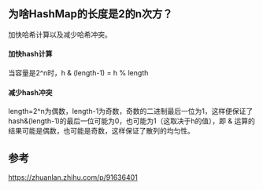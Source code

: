 ## 为啥HashMap的长度是2的n次方？

加快哈希计算以及减少哈希冲突。

#### 加快hash计算

当容量是2^n时，h & (length-1) = h % length

#### 减少hash冲突

length=2^n为偶数，length-1为奇数，奇数的二进制最后一位为1，这样便保证了hash&(length-1)的最后一位可能为0，也可能为1（这取决于h的值），即 & 运算的结果可能是偶数，也可能是奇数，这样保证了散列的均匀性。



## 参考

https://zhuanlan.zhihu.com/p/91636401




